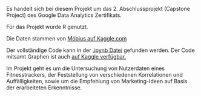 Es handelt sich bei diesem Projekt um das 2. Abschlussprojekt (Capstone Project) des Google Data Analytics Zertifikats. 

Für das Projekt wurde R genutzt.  

Die Daten stammen von [Möbius auf Kaggle.com](https://www.kaggle.com/arashnic/fitbit)

Der vollständige Code kann in der [.ipynb Datei](https://github.com/PatrickUlbrich/R-Project/blob/main/fitbit-fitnesstracker.ipynb) gefunden werden. 
Der Code mitsamt Graphen ist auch [auf Kaggle verfügbar.](https://www.kaggle.com/patrickulbrich/fitbit-fitnesstracker) 

Im Projekt geht es um die Untersuchung von Nutzerdaten eines Fitnesstrackers, der Feststellung von verschiedenen Korrelationen und Auffälligkeiten, sowie um die Empfehlung von Marketing-Ideen auf Basis der erarbeiteten Erkenntnisse. 
